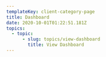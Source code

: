```yaml
---
templateKey: client-category-page
title: Dashboard
date: 2020-10-01T01:22:51.181Z
topics:
  - topic:
      - slug: topics/view-dashboard
        title: View Dashboard
---
```


